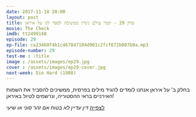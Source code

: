 ```yaml
---
date: 2017-11-18 20:00
layout: post
title: פרק 29 - תמר עילם גינדין ממשיכה לספר לנו על איראן
movie: The Check
imdb: tt2499148
episode: 29
ep-file: ca23460f4b1c467847104d901c2fcf672b807b0a.mp3
episode-number: 29
test-me : :title
image : /assets/images/ep29.jpg
cover : /assets/images/ep29-cover.jpg
next-week: Die Hard (1988)
---
```


בחלק ב' על איראן אנחנו לומדים להגיד מילים בפרסית, ממשיכים להסביר את השמות האירניים בראי ההסטוריה, ונרשמים לטיול באיראן!

[לצפייה](https://youtu.be/RHl8f3ZzzKE)
*דין עדיין לא בטוח אם זהר סוני או שיעי*